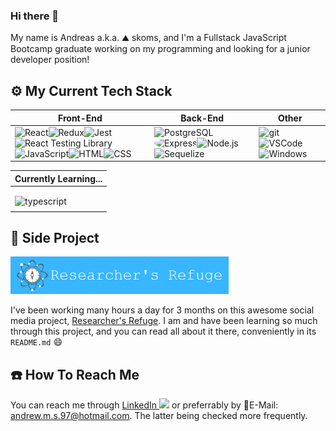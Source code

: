 <link rel="stylesheet" href="https://cdn.jsdelivr.net/gh/devicons/devicon@v2.14.0/devicon.min.css">

### Hi there 👋

My name is Andreas a.k.a. ⛰️ skoms, and I'm a Fullstack JavaScript Bootcamp graduate working on my programming and looking for a junior developer position!

## ⚙️ My Current Tech Stack

| Front-End                                                                                                                                                                                                                                                                                                                                                                                                                                                                                                                                                                                                                                                                                                                                                                                                                                                                                                                                  | Back-End                                                                                                                                                                                                                                                                                                                                                                                                                                                                                                                                                                                                                                                                                 | Other                                                                                                                                                                                                                                                                                                                                                                                                       |
| ------------------------------------------------------------------------------------------------------------------------------------------------------------------------------------------------------------------------------------------------------------------------------------------------------------------------------------------------------------------------------------------------------------------------------------------------------------------------------------------------------------------------------------------------------------------------------------------------------------------------------------------------------------------------------------------------------------------------------------------------------------------------------------------------------------------------------------------------------------------------------------------------------------------------------------------ | ---------------------------------------------------------------------------------------------------------------------------------------------------------------------------------------------------------------------------------------------------------------------------------------------------------------------------------------------------------------------------------------------------------------------------------------------------------------------------------------------------------------------------------------------------------------------------------------------------------------------------------------------------------------------------------------- | ----------------------------------------------------------------------------------------------------------------------------------------------------------------------------------------------------------------------------------------------------------------------------------------------------------------------------------------------------------------------------------------------------------- |
| <div><img src="https://cdn.jsdelivr.net/gh/devicons/devicon/icons/react/react-original.svg" height='28' alt='React' title='React'/><img src="https://cdn.jsdelivr.net/gh/devicons/devicon/icons/redux/redux-original.svg" height='28' alt='Redux' title='Redux'/><img src="https://cdn.jsdelivr.net/gh/devicons/devicon/icons/jest/jest-plain.svg" height='28' alt='Jest' title='Jest'/><img src='https://testing-library.com/img/octopus-128x128.png' height='28' alt='React Testing Library' title='React Testing Library'/><img src="https://cdn.jsdelivr.net/gh/devicons/devicon/icons/javascript/javascript-original.svg" height='28' alt='JavaScript' title='JavaScript'/><img src="https://cdn.jsdelivr.net/gh/devicons/devicon/icons/html5/html5-original.svg" height='28' alt='HTML' title='HTML'/><img src="https://cdn.jsdelivr.net/gh/devicons/devicon/icons/css3/css3-original.svg" height='28' alt='CSS' title='CSS'/></div> | <div><img src="https://cdn.jsdelivr.net/gh/devicons/devicon/icons/postgresql/postgresql-original.svg" height='28' alt='PostgreSQL' title='PostgreSQL'/><img src="https://external-content.duckduckgo.com/iu/?u=https%3A%2F%2Fhackersandslackers-cdn.storage.googleapis.com%2F2020%2F05%2Fexpress.png&f=1&nofb=1" height='28' width='28' style='border-radius: 50%;' alt='Express' title='Express'/><img src="https://cdn.jsdelivr.net/gh/devicons/devicon/icons/nodejs/nodejs-plain.svg" height='28' alt='Node.js' title='Node.js'/><img src="https://cdn.jsdelivr.net/gh/devicons/devicon/icons/sequelize/sequelize-original.svg" height='28' alt='Sequelize' title='Sequelize'/></div> | <div><img src="https://cdn.jsdelivr.net/gh/devicons/devicon/icons/git/git-original.svg" height='28' alt='git' title='git'/><img src="https://cdn.jsdelivr.net/gh/devicons/devicon/icons/vscode/vscode-original.svg" height='28' alt='VSCode' title='VSCode'/><img src="https://cdn.jsdelivr.net/gh/devicons/devicon/icons/windows8/windows8-original.svg" height='28' alt='Windows' title='Windows'/></div> |

| Currently Learning...                                                                                                                                                                                                                                                         |
| ----------------------------------------------------------------------------------------------------------------------------------------------------------------------------------------------------------------------------------------------------------------------------- |
| <img height='28' alt='typescript' title='TypeScript' src="https://cdn.jsdelivr.net/gh/devicons/devicon/icons/typescript/typescript-original.svg" /> <i class="devicon-nextjs-original-wordmark" style='font-size: 28px; margin-left: 4px;' title='Next.js' alt='next.js'></i> |

## 📘 Side Project

<a href='https://www.github.com/skoms/researchers-refuge'><img src='https://github.com/skoms/researchers-refuge/raw/main/public/RR_BANNER.png' height='60' /></a>

I've been working many hours a day for 3 months on this awesome social media project, <a href='https://www.github.com/skoms/researchers-refuge'>Researcher's Refuge</a>. I am and have been learning so much through this project, and you can read all about it there, conveniently in its `README.md` 😄

## ☎️ How To Reach Me

You can reach me through <a href='https://www.linkedin.com/in/andreas-skoms%C3%B8y-01a027188/'>LinkedIn <img src="https://cdn.jsdelivr.net/gh/devicons/devicon/icons/linkedin/linkedin-original.svg" height='12' /></a> or preferrably by 📧E-Mail: andrew.m.s.97@hotmail.com. The latter being checked more frequently.

<!--
**skoms/skoms** is a ✨ _special_ ✨ repository because its `README.md` (this file) appears on your GitHub profile.

Here are some ideas to get you started:

- 🔭 I’m currently working on ...
- 🌱 I’m currently learning ...
- 👯 I’m looking to collaborate on ...
- 🤔 I’m looking for help with ...
- 💬 Ask me about ...
- 📫 How to reach me: ...
- 😄 Pronouns: ...
- ⚡ Fun fact: ...
-->
